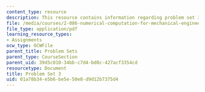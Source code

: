 ```yaml
---
content_type: resource
description: This resource contains information regarding problem set 3.
file: /media/courses/2-086-numerical-computation-for-mechanical-engineers-fall-2012/01a78b34e5b6be5e50e8d9d12b7375d4_MIT2_086F12_pset3.pdf
file_type: application/pdf
learning_resource_types:
- Assignments
ocw_type: OCWFile
parent_title: Problem Sets
parent_type: CourseSection
parent_uid: 39d5c010-34bb-c7d4-bd0c-427acf3354cd
resourcetype: Document
title: Problem Set 3
uid: 01a78b34-e5b6-be5e-50e8-d9d12b7375d4
---
```

